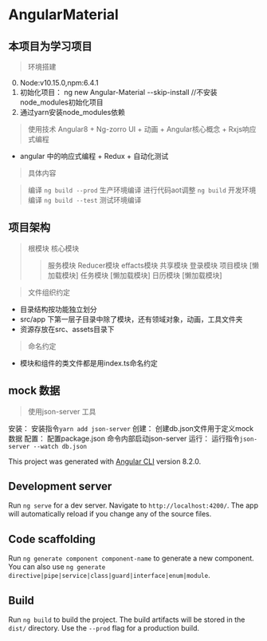 # AngularMaterial

## 本项目为学习项目
> 环境搭建
0. Node:v10.15.0,npm:6.4.1
1. 初始化项目： ng new Angular-Material --skip-install //不安装node_modules初始化项目
2. 通过yarn安装node_modules依赖


> 使用技术
Angular8 + Ng-zorro UI + 动画 + Angular核心概念 + Rxjs响应式编程
+ angular 中的响应式编程 + Redux + 自动化测试

> 具体内容


> 编译
`ng build --prod` 生产环境编译 进行代码aot调整
`ng build` 开发环境编译
`ng build --test` 测试环境编译

## 项目架构

> 根模块
> 核心模块
>> 服务模块
>> Reducer模块
>> effacts模块
> 共享模块
> 登录模块
> 项目模块 [懒加载模块]
> 任务模块 [懒加载模块]
> 日历模块 [懒加载模块]

> 文件组织约定
- 目录结构按功能独立划分
- src/app 下第一层子目录中除了模块，还有领域对象，动画，工具文件夹
- 资源存放在src、assets目录下

> 命名约定
- 模块和组件的类文件都是用index.ts命名约定


## mock 数据
> 使用json-server 工具

安装： 安装指令`yarn add json-server`
创建： 创建db.json文件用于定义mock数据
配置： 配置package.json 命令内部启动json-server 
运行： 运行指令`json-server --watch db.json`

This project was generated with [Angular CLI](https://github.com/angular/angular-cli) version 8.2.0.

## Development server

Run `ng serve` for a dev server. Navigate to `http://localhost:4200/`. The app will automatically reload if you change any of the source files.

## Code scaffolding

Run `ng generate component component-name` to generate a new component. You can also use `ng generate directive|pipe|service|class|guard|interface|enum|module`.

## Build

Run `ng build` to build the project. The build artifacts will be stored in the `dist/` directory. Use the `--prod` flag for a production build.


